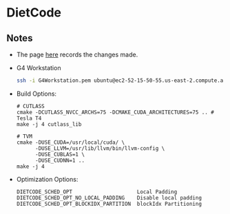 # DietCode

## Notes

- The page [here](https://github.com/Hzfengsy/tvm-tensorir/compare/main...dyn-dev) records the changes made.

- G4 Workstation

  ```Bash
  ssh -i G4Workstation.pem ubuntu@ec2-52-15-50-55.us-east-2.compute.amazonaws.com 
  ```

- Build Options:

  ```
  # CUTLASS
  cmake -DCUTLASS_NVCC_ARCHS=75 -DCMAKE_CUDA_ARCHITECTURES=75 .. # Tesla T4
  make -j 4 cutlass_lib
  ```
  ```
  # TVM
  cmake -DUSE_CUDA=/usr/local/cuda/ \
        -DUSE_LLVM=/usr/lib/llvm/bin/llvm-config \
        -DUSE_CUBLAS=1 \
        -DUSE_CUDNN=1 ..
  make -j 4
  ```

- Optimization Options:

  ```
  DIETCODE_SCHED_OPT                     Local Padding
  DIETCODE_SCHED_OPT_NO_LOCAL_PADDING    Disable local padding
  DIETCODE_SCHED_OPT_BLOCKIDX_PARTITION  blockIdx Partitioning
  ```
